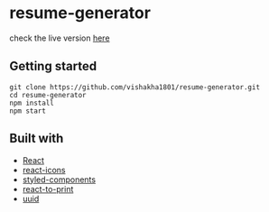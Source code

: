 # resume-generator

check the live version [here](https://cv-generator-react.netlify.app)

## Getting started

```
git clone https://github.com/vishakha1801/resume-generator.git
cd resume-generator
npm install
npm start
```

## Built with

- [React](https://reactjs.org/)
- [react-icons](https://www.npmjs.com/package/react-icons)
- [styled-components](https://styled-components.com/)
- [react-to-print](https://www.npmjs.com/package/react-to-print)
- [uuid](https://www.npmjs.com/package/uuid)
